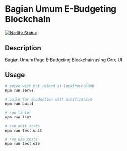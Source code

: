 # Bagian Umum E-Budgeting Blockchain

[![Netlify Status](https://api.netlify.com/api/v1/badges/d4717e08-b7cb-46a1-b9ce-9cbbc7f862d3/deploy-status)](https://app.netlify.com/sites/elated-lovelace-0c80ce/deploys)

## Description

Bagian Umum Page E-Budgeting Blockchain using Core UI

## Usage

```bash
# serve with hot reload at localhost:8080
npm run serve

# build for production with minification
npm run build

# run linter
npm run lint

# run unit tests
npm run test:unit

# run e2e tests
npm run test:e2e

```
